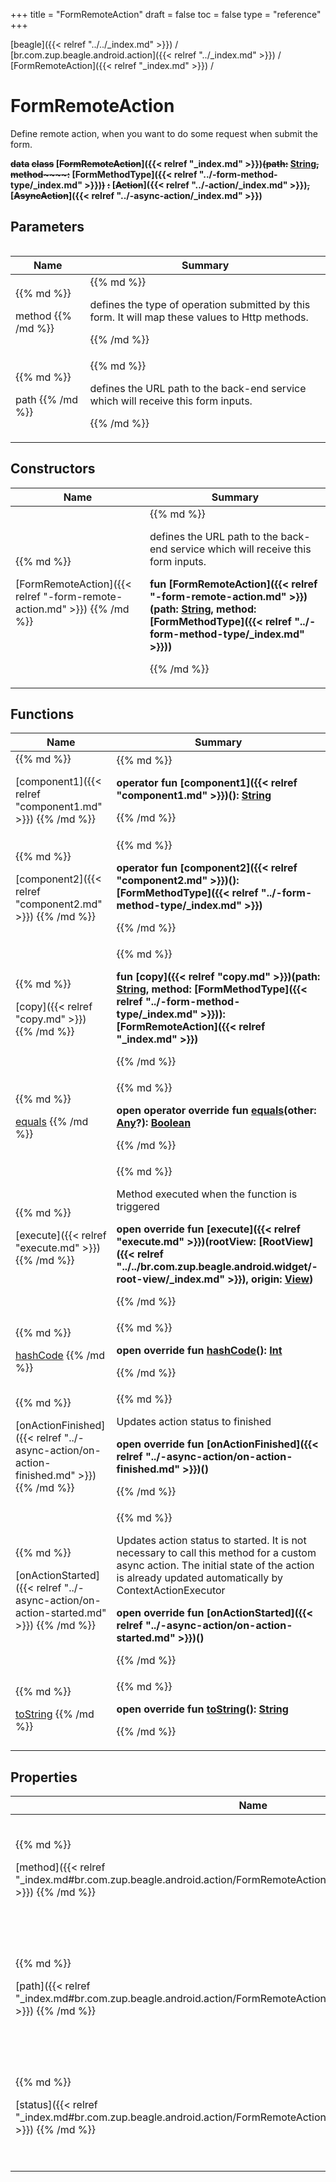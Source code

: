 +++
title = "FormRemoteAction"
draft = false
toc = false
type = "reference"
+++

[beagle]({{< relref "../../_index.md" >}}) / [br.com.zup.beagle.android.action]({{< relref "../_index.md" >}}) / [FormRemoteAction]({{< relref "_index.md" >}}) / 



# FormRemoteAction  
  

Define remote action, when you want to do some request when submit the form.

<b>~~data~~ ~~class~~ [~~FormRemoteAction~~]({{< relref "_index.md" >}})~~(~~~~**path**~~~~:~~ [String](https://kotlinlang.org/api/latest/jvm/stdlib/kotlin/-string/index.html)~~,~~ ~~**method**~~~~:~~ [FormMethodType]({{< relref "../-form-method-type/_index.md" >}})~~)~~ ~~:~~ [~~Action~~]({{< relref "../-action/_index.md" >}})~~,~~ [~~AsyncAction~~]({{< relref "../-async-action/_index.md" >}})</b>   


## Parameters  
<table>
  
  
<table>
  
<thead>
<tr>
<th>
Name  
</th>
<th>
Summary  
</th>
  
</tr>
</thead>
<tbody>
<tr>
<td>
{{% md %}}

method
{{% /md %}}
</td>
<td>
{{% md %}}



defines the type of operation submitted by this form. It will map these values to Http methods.


{{% /md %}}
</td>
</tr>

<tr>
<td>
{{% md %}}

path
{{% /md %}}
</td>
<td>
{{% md %}}



defines the URL path to the back-end service which will receive this form inputs.


{{% /md %}}
</td>
</tr>

</tbody>
</table>
  
</table>


## Constructors  
<table>
  
<thead>
<tr>
<th>
Name  
</th>
<th>
Summary  
</th>
  
</tr>
</thead>
<tbody>
<tr>
<td>
{{% md %}}

[FormRemoteAction]({{< relref "-form-remote-action.md" >}})
{{% /md %}}
</td>
<td>
{{% md %}}

  

defines the URL path to the back-end service which will receive this form inputs.

<b>fun [FormRemoteAction]({{< relref "-form-remote-action.md" >}})(path: [String](https://kotlinlang.org/api/latest/jvm/stdlib/kotlin/-string/index.html), method: [FormMethodType]({{< relref "../-form-method-type/_index.md" >}}))</b>   

{{% /md %}}
</td>
</tr>

</tbody>
</table>


## Functions  
<table>
  
<thead>
<tr>
<th>
Name  
</th>
<th>
Summary  
</th>
  
</tr>
</thead>
<tbody>
<tr>
<td>
{{% md %}}

[component1]({{< relref "component1.md" >}})
{{% /md %}}
</td>
<td>
{{% md %}}

  
<b>operator fun [component1]({{< relref "component1.md" >}})(): [String](https://kotlinlang.org/api/latest/jvm/stdlib/kotlin/-string/index.html)</b>  



{{% /md %}}
</td>
</tr>

<tr>
<td>
{{% md %}}

[component2]({{< relref "component2.md" >}})
{{% /md %}}
</td>
<td>
{{% md %}}

  
<b>operator fun [component2]({{< relref "component2.md" >}})(): [FormMethodType]({{< relref "../-form-method-type/_index.md" >}})</b>  



{{% /md %}}
</td>
</tr>

<tr>
<td>
{{% md %}}

[copy]({{< relref "copy.md" >}})
{{% /md %}}
</td>
<td>
{{% md %}}

  
<b>fun [copy]({{< relref "copy.md" >}})(path: [String](https://kotlinlang.org/api/latest/jvm/stdlib/kotlin/-string/index.html), method: [FormMethodType]({{< relref "../-form-method-type/_index.md" >}})): [FormRemoteAction]({{< relref "_index.md" >}})</b>  



{{% /md %}}
</td>
</tr>

<tr>
<td>
{{% md %}}

[equals](https://kotlinlang.org/api/latest/jvm/stdlib/kotlin/-any/equals.html)
{{% /md %}}
</td>
<td>
{{% md %}}

  
<b>open operator override fun [equals](https://kotlinlang.org/api/latest/jvm/stdlib/kotlin/-any/equals.html)(other: [Any](https://kotlinlang.org/api/latest/jvm/stdlib/kotlin/-any/index.html)?): [Boolean](https://kotlinlang.org/api/latest/jvm/stdlib/kotlin/-boolean/index.html)</b>  



{{% /md %}}
</td>
</tr>

<tr>
<td>
{{% md %}}

[execute]({{< relref "execute.md" >}})
{{% /md %}}
</td>
<td>
{{% md %}}



Method executed when the function is triggered

  
  
<b>open override fun [execute]({{< relref "execute.md" >}})(rootView: [RootView]({{< relref "../../br.com.zup.beagle.android.widget/-root-view/_index.md" >}}), origin: [View](https://developer.android.com/reference/kotlin/android/view/View.html))</b>  



{{% /md %}}
</td>
</tr>

<tr>
<td>
{{% md %}}

[hashCode](https://kotlinlang.org/api/latest/jvm/stdlib/kotlin/-any/hash-code.html)
{{% /md %}}
</td>
<td>
{{% md %}}

  
<b>open override fun [hashCode](https://kotlinlang.org/api/latest/jvm/stdlib/kotlin/-any/hash-code.html)(): [Int](https://kotlinlang.org/api/latest/jvm/stdlib/kotlin/-int/index.html)</b>  



{{% /md %}}
</td>
</tr>

<tr>
<td>
{{% md %}}

[onActionFinished]({{< relref "../-async-action/on-action-finished.md" >}})
{{% /md %}}
</td>
<td>
{{% md %}}



Updates action status to finished

  
  
<b>open override fun [onActionFinished]({{< relref "../-async-action/on-action-finished.md" >}})()</b>  



{{% /md %}}
</td>
</tr>

<tr>
<td>
{{% md %}}

[onActionStarted]({{< relref "../-async-action/on-action-started.md" >}})
{{% /md %}}
</td>
<td>
{{% md %}}



Updates action status to started. It is not necessary to call this method for a custom async action. The initial state of the action is already updated automatically by ContextActionExecutor

  
  
<b>open override fun [onActionStarted]({{< relref "../-async-action/on-action-started.md" >}})()</b>  



{{% /md %}}
</td>
</tr>

<tr>
<td>
{{% md %}}

[toString](https://kotlinlang.org/api/latest/jvm/stdlib/kotlin/-any/to-string.html)
{{% /md %}}
</td>
<td>
{{% md %}}

  
<b>open override fun [toString](https://kotlinlang.org/api/latest/jvm/stdlib/kotlin/-any/to-string.html)(): [String](https://kotlinlang.org/api/latest/jvm/stdlib/kotlin/-string/index.html)</b>  



{{% /md %}}
</td>
</tr>

</tbody>
</table>


## Properties  
<table>
  
<thead>
<tr>
<th>
Name  
</th>
<th>
Summary  
</th>
  
</tr>
</thead>
<tbody>
<tr>
<td>
{{% md %}}

[method]({{< relref "_index.md#br.com.zup.beagle.android.action/FormRemoteAction/method/#/PointingToDeclaration/" >}})
{{% /md %}}
</td>
<td>
{{% md %}}

  

defines the type of operation submitted by this form. It will map these values to Http methods.

<b>val [method]({{< relref "_index.md#br.com.zup.beagle.android.action/FormRemoteAction/method/#/PointingToDeclaration/" >}}): [FormMethodType]({{< relref "../-form-method-type/_index.md" >}})</b>   

{{% /md %}}
</td>
</tr>

<tr>
<td>
{{% md %}}

[path]({{< relref "_index.md#br.com.zup.beagle.android.action/FormRemoteAction/path/#/PointingToDeclaration/" >}})
{{% /md %}}
</td>
<td>
{{% md %}}

  

defines the URL path to the back-end service which will receive this form inputs.

<b>val [path]({{< relref "_index.md#br.com.zup.beagle.android.action/FormRemoteAction/path/#/PointingToDeclaration/" >}}): [String](https://kotlinlang.org/api/latest/jvm/stdlib/kotlin/-string/index.html)</b>   

{{% /md %}}
</td>
</tr>

<tr>
<td>
{{% md %}}

[status]({{< relref "_index.md#br.com.zup.beagle.android.action/FormRemoteAction/status/#/PointingToDeclaration/" >}})
{{% /md %}}
</td>
<td>
{{% md %}}

  

represents the current state of execution of the action

<b>open override val [status]({{< relref "_index.md#br.com.zup.beagle.android.action/FormRemoteAction/status/#/PointingToDeclaration/" >}}): [LiveData](https://developer.android.com/reference/kotlin/androidx/lifecycle/LiveData.html)<[AsyncActionStatus]({{< relref "../-async-action-status/_index.md" >}})></b>   

{{% /md %}}
</td>
</tr>

</tbody>
</table>

